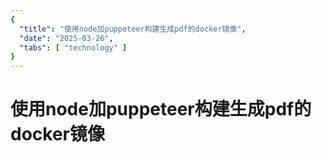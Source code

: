 ```yaml
---
{
  "title": "使用node加puppeteer构建生成pdf的docker镜像",
  "date": "2025-03-26",
  "tabs": [ "technology" ]
}
---
```


# 使用node加puppeteer构建生成pdf的docker镜像